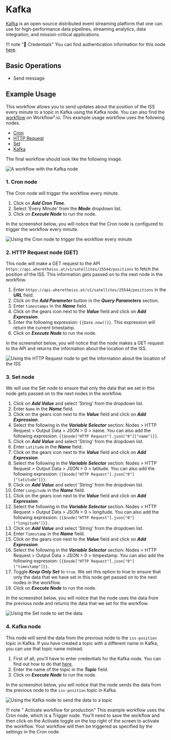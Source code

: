 # Kafka

[Kafka](https://kafka.apache.org/) is an open-source distributed event streaming platform that one can use for high-performance data pipelines, streaming analytics, data integration, and mission-critical applications.

!!! note "🔑 Credentials"
    You can find authentication information for this node [here](/workflow/integrations/credentials/kafka/).


## Basic Operations

- Send message

## Example Usage

This workflow allows you to send updates about the position of the ISS every minute to a topic in Kafka using the Kafka node. You can also find the [workflow](https://n8n.io/workflows/750) on Workflow².io. This example usage workflow uses the following nodes.
- [Cron](/workflow/integrations/core-nodes/workflow-nodes-base.cron/)
- [HTTP Request](/workflow/integrations/core-nodes/workflow-nodes-base.httpRequest/)
- [Set](/workflow/integrations/core-nodes/workflow-nodes-base.set/)
- [Kafka]()

The final workflow should look like the following image.

![A workflow with the Kafka node](/_images/integrations/nodes/kafka/workflow.png)

### 1. Cron node

The Cron node will trigger the workflow every minute.

1. Click on ***Add Cron Time***.
2. Select 'Every Minute' from the ***Mode*** dropdown list.
3. Click on ***Execute Node*** to run the node.

In the screenshot below, you will notice that the Cron node is configured to trigger the workflow every minute.

![Using the Cron node to trigger the workflow every minute](/_images/integrations/nodes/kafka/cron_node.png)

### 2. HTTP Request node (GET)

This node will make a GET request to the API `https://api.wheretheiss.at/v1/satellites/25544/positions` to fetch the position of the ISS. This information gets passed on to the next node in the workflow.

1. Enter `https://api.wheretheiss.at/v1/satellites/25544/positions` in the ***URL*** field.
2. Click on the ***Add Parameter*** button in the ***Query Parameters*** section.
3. Enter `timestamps` in the ***Name*** field.
4. Click on the gears icon next to the ***Value*** field and click on ***Add Expression***.
5. Enter the following expression: `{{Date.now()}}`. This expression will return the current timestamp.
6. Click on ***Execute Node*** to run the node.

In the screenshot below, you will notice that the node makes a GET request to the API and returns the information about the location of the ISS.

![Using the HTTP Request node to get the information about the location of the ISS](/_images/integrations/nodes/kafka/httprequest_node.png)

### 3. Set node

We will use the Set node to ensure that only the data that we set in this node gets passed on to the next nodes in the workflow.

1. Click on ***Add Value*** and select 'String' from the dropdown list.
2. Enter `Name` in the ***Name*** field.
3. Click on the gears icon next to the ***Value*** field and click on ***Add Expression***.
4. Select the following in the ***Variable Selector*** section: Nodes > HTTP Request > Output Data > JSON > 0 > name. You can also add the following expression: `{{$node["HTTP Request"].json["0"]["name"]}}`.
5. Click on ***Add Value*** and select 'String' from the dropdown list.
6. Enter `Latitude` in the ***Name*** field.
7. Click on the gears icon next to the ***Value*** field and click on ***Add Expression***.
8. Select the following in the ***Variable Selector*** section: Nodes > HTTP Request > Output Data > JSON > 0 > latitude. You can also add the following expression: `{{$node["HTTP Request"].json["0"]["latitude"]}}`.
9. Click on ***Add Value*** and select 'String' from the dropdown list.
10. Enter `Longitude` in the ***Name*** field.
11. Click on the gears icon next to the ***Value*** field and click on ***Add Expression***.
12. Select the following in the ***Variable Selector*** section: Nodes > HTTP Request > Output Data > JSON > 0 > longitude. You can also add the following expression: `{{$node["HTTP Request"].json["0"]["longitude"]}}`.
13. Click on ***Add Value*** and select 'String' from the dropdown list.
14. Enter `Timestamp` in the ***Name*** field.
15. Click on the gears icon next to the ***Value*** field and click on ***Add Expression***.
16. Select the following in the ***Variable Selector*** section: Nodes > HTTP Request > Output Data > JSON > 0 > timpestamp. You can also add the following expression: `{{$node["HTTP Request"].json["0"]["timestamp"]}}`.
17. Toggle ***Keep Only Set*** to `true`. We set this option to true to ensure that only the data that we have set in this node get passed on to the next nodes in the workflow.
18. Click on ***Execute Node*** to run the node.

In the screenshot below, you will notice that the node uses the data from the previous node and returns the data that we set for the workflow.

![Using the Set node to set the data](/_images/integrations/nodes/kafka/set_node.png)

### 4. Kafka node

This node will send the data from the previous node to the `iss-position` topic in Kafka. If you have created a topic with a different name in Kafka, you can use that topic name instead.

1. First of all, you'll have to enter credentials for the Kafka node. You can find out how to do that [here](/workflow/integrations/credentials/kafka/).
2. Enter the name of the topic in the ***Topic*** field.
3. Click on ***Execute Node*** to run the node.

In the screenshot below, you will notice that the node sends the data from the previous node to the `iss-position` topic in Kafka.

![Using the Kafka node to send the data to a topic](/_images/integrations/nodes/kafka/kafka_node.png)

!!! note " Activate workflow for production"
    This example workflow uses the Cron node, which is a Trigger node. You'll need to save the workflow and then click on the Activate toggle on the top right of the screen to activate the workflow. Your workflow will then be triggered as specified by the settings in the Cron node.

